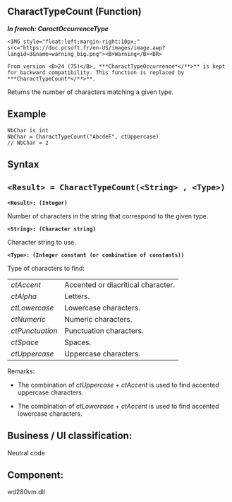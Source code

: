 


## CharactTypeCount (Function)

***In french: CaractOccurrenceType***

<DIV class="specObsolete">
	<IMG style="float:left;margin-right:10px;" src="https://doc.pcsoft.fr/en-US/images/image.awp?langid=3&name=warning_big.png"><B>Warning</B><BR>
	From version <B>24 (75)</B>, ***CharactTypeOccurrence*</**>** is kept for backward compatibility. This function is replaced by ***CharactTypeCount*</**>**.
</DIV><a name="XUse"></a>
<a name="Use"></a>
<a name="description"></a>
Returns the number of characters matching a given type.




<a name="Example1"></a>
<a name="sample_code"></a>

## Example


```wl
NbChar is int
NbChar = CharactTypeCount("AbcdeF", ctUppercase)
// NbChar = 2
```

<a name="XSYNTAX"></a>

## Syntax
<a name="SYNTAX1"></a>

`<Result> = CharactTypeCount(<String> , <Type>)`
---

**`<Result>: (Integer)`**

Number of characters in the string that correspond to the given type. 

**`<String>: (Character string)`**

Character string to use. 

**`<Type>: (Integer constant (or combination of constants))`**

Type of characters to find: 


|   |   |
| --- | --- |
| *ctAccent* | Accented or diacritical character. |
| *ctAlpha* | Letters. |
| *ctLowercase* | Lowercase characters. |
| *ctNumeric* | Numeric characters. |
| *ctPunctuation* | Punctuation characters. |
| *ctSpace* | Spaces. |
| *ctUppercase* | Uppercase characters. |


Remarks: 

- The combination of *ctUppercase* + *ctAccent* is used to find accented uppercase characters. 

- The combination of *ctLowercase* + *ctAccent* is used to find accented lowercase characters. 






<a name="XComponent"></a>

## Business / UI classification:
Neutral code
## Component:
wd280vm.dll
